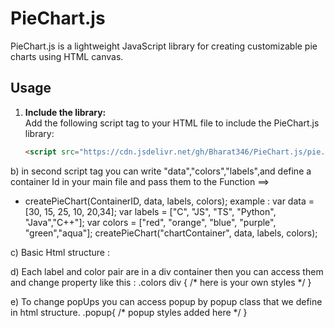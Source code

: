 # PieChart.js

PieChart.js is a lightweight JavaScript library for creating customizable pie charts using HTML canvas.

## Usage

1. **Include the library:**  
   Add the following script tag to your HTML file to include the PieChart.js library:
   
   ```html
   <script src="https://cdn.jsdelivr.net/gh/Bharat346/PieChart.js/pie.js"></script>


b) in second script tag you can write "data","colors","labels",and define a container Id in your main file and pass them to the Function ==> 
+ createPieChart(ContainerID, data, labels, colors);
example :
var data = [30, 15, 25, 10, 20,34];
var labels = ["C", "JS", "TS", "Python", "Java","C++"];
var colors = ["red", "orange", "blue", "purple", "green","aqua"];
createPieChart("chartContainer", data, labels, colors);

c) Basic Html structure : 
<div id = "user_given_id">
  <!-- you can add more items here like heading with own styles -->
  <div class = "popup"></div>
  <div class = "colors"></div>
</div>

d) Each label and color pair are in a div container then you can access them and change property like this : 
.colors div {
  /* here is your own styles */
}

e) To change popUps you can access popup by popup class that we define in html structure.
.popup{
   /* popup styles added here */ 
}


